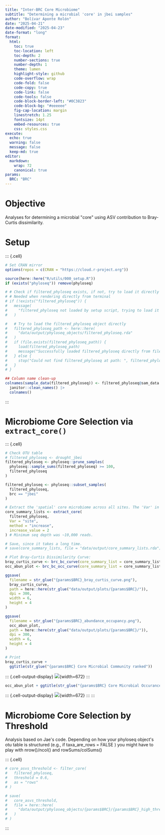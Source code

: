 ```yaml
---
title: "Inter-BRC Core Microbiome"
subtitle: "Determining a microbial 'core' in jbei samples"
author: "Bolívar Aponte Rolón"
date: "2025-04-21"
date-modified: "2025-04-23"
date-format: "long"
format:
  html:
    toc: true
    toc-location: left
    toc-depth: 2
    number-sections: true
    number-depth: 1
    theme: lumen
    highlight-style: github
    code-overflow: wrap
    code-fold: false
    code-copy: true
    code-link: false
    code-tools: false
    code-block-border-left: "#0C3823"
    code-block-bg: "#eeeeee"
    fig-cap-location: margin
    linestretch: 1.25
    fontsize: 14pt
    embed-resources: true
    css: styles.css
execute:
  echo: true
  warning: false
  message: false
  keep-md: true
editor:
  markdown:
    wrap: 72
    canonical: true
params:
  BRC: "BRC"
---
```





# Objective
Analyses for determining a microbial "core" using ASV contribution to Bray-Curtis dissimilarity.

# Setup


::: {.cell}

```{.r .cell-code}
# Set CRAN mirror
options(repos = c(CRAN = "https://cloud.r-project.org"))

source(here::here("R/utils/000_setup.R"))
if (exists("phyloseq")) remove(phyloseq)

# # Check if filtered_phyloseq exists, if not, try to load it directly
# # Needed when rendering directly from terminal
# if (!exists("filtered_phyloseq")) {
#   message(
#     "filtered_phyloseq not loaded by setup script, trying to load it directly..."
#   )

#   # Try to load the filtered_phyloseq object directly
#   filtered_phyloseq_path <- here::here(
#     "data/output/phyloseq_objects/filtered_phyloseq.rda"
#   )
#   if (file.exists(filtered_phyloseq_path)) {
#     load(filtered_phyloseq_path)
#     message("Successfully loaded filtered_phyloseq directly from file")
#   } else {
#     stop("Could not find filtered_phyloseq at path: ", filtered_phyloseq_path)
#   }
# }

## Column name clean-up
colnames(sample_data(filtered_phyloseq)) <- filtered_phyloseq@sam_data |>
  janitor::clean_names() |>
  colnames()
```
:::



# Microbiome Core Selection via `extract_core()`


::: {.cell}

```{.r .cell-code}
# Check OTU table
# filtered_phyloseq <- drought_jbei
filtered_phyloseq <- phyloseq::prune_samples(
  phyloseq::sample_sums(filtered_phyloseq) >= 100,
  filtered_phyloseq
)

filtered_phyloseq <- phyloseq::subset_samples(
  filtered_phyloseq,
  brc == "jbei"
)

# Extract the 'spatial' core microbiome across all sites. The 'Var' in the ExtractCore is 'site'.
core_summary_lists <- extract_core(
  filtered_phyloseq,
  Var = "site",
  method = "increase",
  increase_value = 2
) # Minimum seq depth was ~10,000 reads.

# Save, since it takes a long time.
# save(core_summary_lists, file = "data/output/core_summary_lists.rda")

# Plot Bray-Curtis Dissimilarity Curve:
bray_curtis_curve <- brc_bc_curve(core_summary_list = core_summary_lists)
occ_abun_plot <- brc_bc_occ_curve(core_summary_list = core_summary_lists)

ggsave(
  filename = str_glue("{params$BRC}_bray_curtis_curve.png"),
  bray_curtis_curve,
  path = here::here(str_glue("data/output/plots/{params$BRC}/")),
  dpi = 300,
  width = 6,
  height = 4
)

ggsave(
  filename = str_glue("{params$BRC}_abundance_occupancy.png"),
  occ_abun_plot,
  path = here::here(str_glue("data/output/plots/{params$BRC}/")),
  dpi = 300,
  width = 6,
  height = 4
)

# Print
bray_curtis_curve +
  ggtitle(str_glue("{params$BRC} Core Microbial Community ranked"))
```

::: {.cell-output-display}
![](brc_report_files/figure-html/process-data-1.png){width=672}
:::

```{.r .cell-code}
occ_abun_plot + ggtitle(str_glue("{params$BRC} Core Microbial Occurance Curve"))
```

::: {.cell-output-display}
![](brc_report_files/figure-html/process-data-2.png){width=672}
:::
:::




# Microbiome Core Selection by Threshold

Analysis based on Jae's code.
Depending on how your phyloseq object's otu table is structured (e.g., if taxa_are_rows = FALSE ) you might have to play with nrow()/ncol() and rowSums/colSums()



::: {.cell}

```{.r .cell-code}
# core_asvs_threshold <- filter_core(
#   filtered_phyloseq,
#   threshold = 0.6,
#   as = "rows"
# )

# save(
#   core_asvs_threshold,
#   file = here::here(
#     "data/output/phyloseq_objects/{params$BRC}/{params$BRC}_high_threshold.rda"
#   )
# )
```
:::